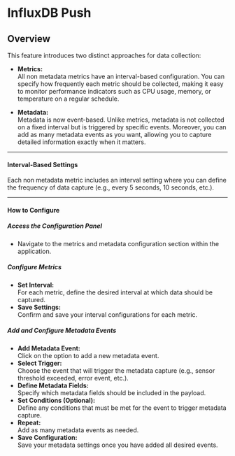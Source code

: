 # InfluxDB Push

## Overview

This feature introduces two distinct approaches for data collection:

- **Metrics:**  
  All non metadata metrics have an interval-based configuration. You can specify how frequently each metric should be collected, making it easy to monitor performance indicators such as CPU usage, memory, or temperature on a regular schedule.

- **Metadata:**  
  Metadata is now event-based. Unlike metrics, metadata is not collected on a fixed interval but is triggered by specific events. Moreover, you can add as many metadata events as you want, allowing you to capture detailed information exactly when it matters.

---

#### Interval-Based Settings
Each non metadata metric includes an interval setting where you can define the frequency of data capture (e.g., every 5 seconds, 10 seconds, etc.).

---

#### How to Configure

##### Access the Configuration Panel

- Navigate to the metrics and metadata configuration section within the application.

##### Configure Metrics

- **Set Interval:**  
    For each metric, define the desired interval at which data should be captured.
- **Save Settings:**  
    Confirm and save your interval configurations for each metric.

##### Add and Configure Metadata Events

- **Add Metadata Event:**  
    Click on the option to add a new metadata event.
- **Select Trigger:**  
    Choose the event that will trigger the metadata capture (e.g., sensor threshold exceeded, error event, etc.).
- **Define Metadata Fields:**  
    Specify which metadata fields should be included in the payload.
- **Set Conditions (Optional):**  
    Define any conditions that must be met for the event to trigger metadata capture.
- **Repeat:**  
    Add as many metadata events as needed.
- **Save Configuration:**  
    Save your metadata settings once you have added all desired events.
